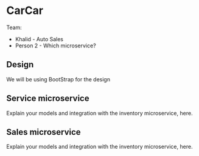 # CarCar

Team:

* Khalid - Auto Sales
* Person 2 - Which microservice?

## Design
We will be using BootStrap for the design
## Service microservice

Explain your models and integration with the inventory
microservice, here.

## Sales microservice

Explain your models and integration with the inventory
microservice, here.
